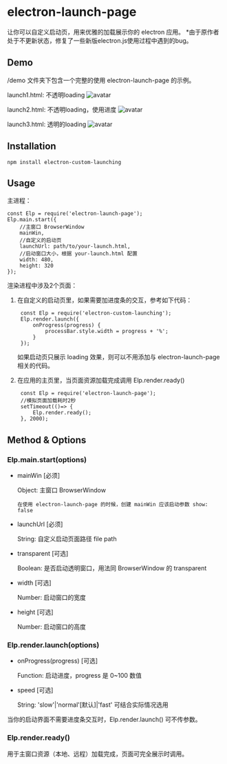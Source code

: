 # electron-launch-page

让你可以自定义启动页，用来优雅的加载展示你的 electron 应用。
*由于原作者处于不更新状态，修复了一些新版electron.js使用过程中遇到的bug。

## Demo

/demo 文件夹下包含一个完整的使用 electron-launch-page 的示例。

launch1.html: 不透明loading
![avatar](https://github.com/acmajia/electron-custom-launching/blob/master/demo/111111.gif?raw=true)

launch2.html: 不透明loading，使用进度
![avatar](https://github.com/acmajia/electron-custom-launching/blob/master/demo/222222.gif?raw=true)

launch3.html: 透明的loading
![avatar](https://github.com/acmajia/electron-custom-launching/blob/master/demo/333333.gif?raw=true)

## Installation

    npm install electron-custom-launching

## Usage

主进程：

    const Elp = require('electron-launch-page');
    Elp.main.start({
        //主窗口 BrowserWindow
        mainWin,
        //自定义的启动页
        launchUrl: path/to/your-launch.html,
        //启动窗口大小，根据 your-launch.html 配置
        width: 480,
        height: 320
    });

渲染进程中涉及2个页面：

1. 在自定义的启动页里，如果需要加进度条的交互，参考如下代码：

        const Elp = require('electron-custom-launching');
        Elp.render.launch({
            onProgress(progress) {
                processBar.style.width = progress + '%';
            }
        });

   如果启动页只展示 loading 效果，则可以不用添加与 electron-launch-page 相关的代码。

2. 在应用的主页里，当页面资源加载完成调用 Elp.render.ready()

        const Elp = require('electron-launch-page');
        //模拟页面加载耗时2秒
        setTimeout(()=> {
            Elp.render.ready();
        }, 2000);

## Method & Options

### Elp.main.start(options)

* mainWin [必须]

    Object: 主窗口 BrowserWindow

    `在使用 electron-launch-page 的时候，创建 mainWin 应该启动参数 show: false`

* launchUrl [必须]

    String: 自定义启动页面路径 file path

* transparent [可选]

    Boolean: 是否启动透明窗口，用法同 BrowserWindow 的 transparent

* width [可选]

    Number: 启动窗口的宽度

* height [可选]

    Number: 启动窗口的高度

### Elp.render.launch(options)

* onProgress(progress) [可选]

    Function: 启动进度，progress 是 0~100 数值

* speed [可选]

    String: 'slow'|'normal'[默认]|'fast' 可结合实际情况选用

当你的启动界面不需要进度条交互时，Elp.render.launch() 可不传参数。

### Elp.render.ready()

用于主窗口资源（本地、远程）加载完成，页面可完全展示时调用。
